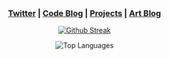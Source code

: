 <h3 align="center">
	<a href="https://twitter.com/alanscodelog">Twitter</a> | <a href="https://alanscodelog.github.io">Code Blog</a> | <a href="https://github.com/AlansCodeLog?tab=repositories&q=fork%3Afalse+archived%3Afalse&type=public&language=&sort=">Projects</a> | <a href="https://alansartlog.com">Art Blog</a> 
</h3>
<p align="center">
	<a href="https://git.io/streak-stats">
		<img alt="Github Streak" src="https://streak-stats.demolab.com?user=alanscodelog&theme=dark&hide_border=true&border_radius=6&mode=weekly"/>
	</a>
</p>
<p align="center">
	<img alt="Top Languages" src="https://github-readme-stats.vercel.app/api/top-langs/?username=alanscodelog&layout=compact&langs_count=10&hide=ejs,mdx,astro">
</p>
<!-- ### [Twitter](https://twitter.com/alanscodelog) | [Code Blog](https://alanscodelog.github.io) | [Art Blog](https://alansartlog.com) -->
<!-- [![GitHub Streak](https://streak-stats.demolab.com?user=alanscodelog&theme=dark&hide_border=true&border_radius=6&mode=weekly)](https://git.io/streak-stats) -->
<!-- ![Github Stats](https://github-readme-stats.vercel.app/api?username=alanscodelog&show_icons=true&theme=blue-green&hide=prs,issues,contribs&hide_rank=true&include_all_commits=true) -->

<!-- ![Top Languages](https://github-readme-stats.vercel.app/api/top-langs/?username=alanscodelog&layout=compact&langs_count=10&hide=ejs,mdx,astro) -->

<!-- <img -->
<!--   src="https://github.com/alanscodelog/alanscodelog/blob/readme/images/stat.svg" -->
<!--   alt="Alternative Text" -->
<!-- /> -->

